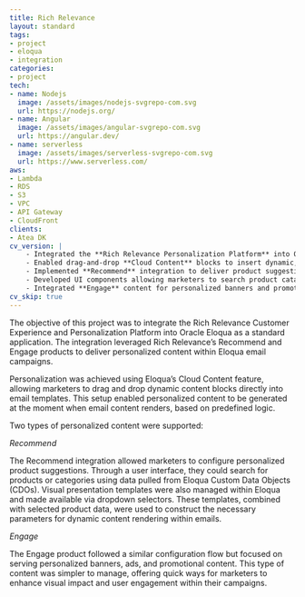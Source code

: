 ```yaml
---
title: Rich Relevance
layout: standard
tags:
- project
- eloqua
- integration
categories:
- project
tech:
- name: Nodejs
  image: /assets/images/nodejs-svgrepo-com.svg
  url: https://nodejs.org/
- name: Angular
  image: /assets/images/angular-svgrepo-com.svg
  url: https://angular.dev/
- name: serverless
  image: /assets/images/serverless-svgrepo-com.svg
  url: https://www.serverless.com/
aws:
- Lambda
- RDS
- S3
- VPC
- API Gateway
- CloudFront
clients:
- Atea DK
cv_version: |
    - Integrated the **Rich Relevance Personalization Platform** into Oracle Eloqua as a standard marketing application
    - Enabled drag-and-drop **Cloud Content** blocks to insert dynamic, personalized content into Eloqua email templates
    - Implemented **Recommend** integration to deliver product suggestions using data from Eloqua CDOs and user-defined templates
    - Developed UI components allowing marketers to search product catalogs and configure layout options within Eloqua
    - Integrated **Engage** content for personalized banners and promotional messaging, improving engagement through targeted visual content
cv_skip: true
---
```


The objective of this project was to integrate the Rich Relevance Customer Experience and Personalization Platform into Oracle Eloqua as a standard application. The integration leveraged Rich Relevance’s Recommend and Engage products to deliver personalized content within Eloqua email campaigns.

Personalization was achieved using Eloqua’s Cloud Content feature, allowing marketers to drag and drop dynamic content blocks directly into email templates. This setup enabled personalized content to be generated at the moment when email content renders, based on predefined logic.

Two types of personalized content were supported:

_Recommend_

The Recommend integration allowed marketers to configure personalized product suggestions. Through a user interface, they could search for products or categories using data pulled from Eloqua Custom Data Objects (CDOs). Visual presentation templates were also managed within Eloqua and made available via dropdown selectors. These templates, combined with selected product data, were used to construct the necessary parameters for dynamic content rendering within emails.

_Engage_

The Engage product followed a similar configuration flow but focused on serving personalized banners, ads, and promotional content. This type of content was simpler to manage, offering quick ways for marketers to enhance visual impact and user engagement within their campaigns.


